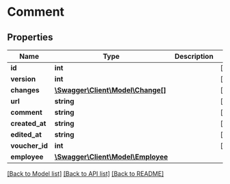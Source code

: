 # Comment

## Properties
Name | Type | Description | Notes
------------ | ------------- | ------------- | -------------
**id** | **int** |  | [optional] 
**version** | **int** |  | [optional] 
**changes** | [**\Swagger\Client\Model\Change[]**](Change.md) |  | [optional] 
**url** | **string** |  | [optional] 
**comment** | **string** |  | [optional] 
**created_at** | **string** |  | [optional] 
**edited_at** | **string** |  | [optional] 
**voucher_id** | **int** |  | [optional] 
**employee** | [**\Swagger\Client\Model\Employee**](Employee.md) |  | 

[[Back to Model list]](../README.md#documentation-for-models) [[Back to API list]](../README.md#documentation-for-api-endpoints) [[Back to README]](../README.md)


